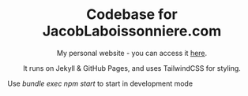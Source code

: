 <div align="center">

# Codebase for JacobLaboissonniere.com

My personal website - you can access it [here](https://jacoblaboissonniere.com/).

It runs on Jekyll & GitHub Pages, and uses TailwindCSS for styling.
</div>

Use <i>bundle exec npm start</i> to start in development mode
